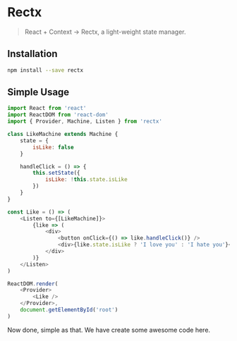 # Rectx

> React + Context -> Rectx, a light-weight state manager.

## Installation

```bash
npm install --save rectx
```

## Simple Usage

```js
import React from 'react'
import ReactDOM from 'react-dom'
import { Provider, Machine, Listen } from 'rectx'

class LikeMachine extends Machine {
    state = {
        isLike: false
    }

    handleClick = () => {
        this.setState({
            isLike: !this.state.isLike
        })
    }
}

const Like = () => (
    <Listen to={[LikeMachine]}>
        {like => (
            <div>
                <button onClick={() => like.handleClick()} />
                <div>{like.state.isLike ? 'I love you' : 'I hate you'}</div>
            </div>
        )}
    </Listen>
)

ReactDOM.render(
    <Provider>
        <Like />
    </Provider>,
    document.getElementById('root')
)
```

Now done, simple as that. We have create some awesome code here. 


